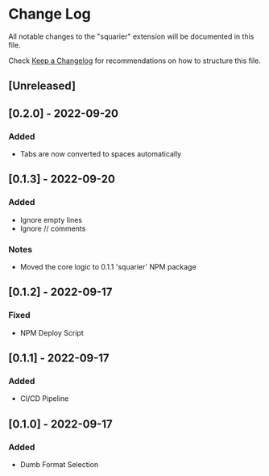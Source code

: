 # Change Log

All notable changes to the "squarier" extension will be documented in this file.

Check [Keep a Changelog](http://keepachangelog.com/) for recommendations on how to structure this file.

## [Unreleased]


## [0.2.0] - 2022-09-20
### Added
- Tabs are now converted to spaces automatically

## [0.1.3] - 2022-09-20
### Added
- Ignore empty lines
- Ignore // comments
### Notes
- Moved the core logic to 0.1.1 'squarier' NPM package

## [0.1.2] - 2022-09-17
### Fixed
- NPM Deploy Script

## [0.1.1] - 2022-09-17
### Added
- CI/CD Pipeline

## [0.1.0] - 2022-09-17
### Added
- Dumb Format Selection